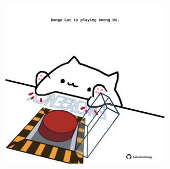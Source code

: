 <!-- built at 22/08/2023, 01:20:30 UTC -->
<p align="center">
  <img width="500" height="500" src="./ReadmeImage.svg">
</p>
